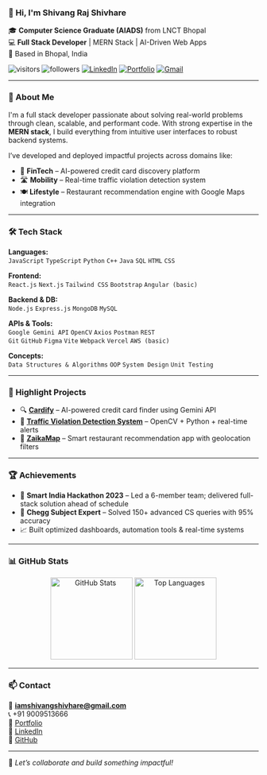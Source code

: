 ### 👋 Hi, I'm Shivang Raj Shivhare

🎓 **Computer Science Graduate (AIADS)** from LNCT Bhopal  
💻 **Full Stack Developer** | MERN Stack | AI-Driven Web Apps  
📍 Based in Bhopal, India

![visitors](https://komarev.com/ghpvc/?username=shivangshivhare&label=Profile%20views&color=0e75b6&style=flat)
![followers](https://img.shields.io/github/followers/shivangshivhare?label=Followers&style=social)
[![LinkedIn](https://img.shields.io/badge/LinkedIn-blue?style=flat&logo=linkedin&logoColor=white)](https://www.linkedin.com/in/shivang-shivhare-9b8b36267)
[![Portfolio](https://img.shields.io/badge/Portfolio-black?style=flat&logo=vercel&logoColor=white)](https://shivangrajshivhare.vercel.app)
[![Gmail](https://img.shields.io/badge/Gmail-red?style=flat&logo=gmail&logoColor=white)](mailto:iamshivangshivhare@gmail.com)

---

### 🧠 About Me

I'm a full stack developer passionate about solving real-world problems through clean, scalable, and performant code. With strong expertise in the **MERN stack**, I build everything from intuitive user interfaces to robust backend systems.

I’ve developed and deployed impactful projects across domains like:
- 🧾 **FinTech** – AI-powered credit card discovery platform
- 🛣️ **Mobility** – Real-time traffic violation detection system
- 🍽️ **Lifestyle** – Restaurant recommendation engine with Google Maps integration

---

### 🛠️ Tech Stack

**Languages:**  
`JavaScript` `TypeScript` `Python` `C++` `Java` `SQL` `HTML` `CSS`

**Frontend:**  
`React.js` `Next.js` `Tailwind CSS` `Bootstrap` `Angular (basic)`

**Backend & DB:**  
`Node.js` `Express.js` `MongoDB` `MySQL`

**APIs & Tools:**  
`Google Gemini API` `OpenCV` `Axios` `Postman` `REST`  
`Git` `GitHub` `Figma` `Vite` `Webpack` `Vercel` `AWS (basic)`

**Concepts:**  
`Data Structures & Algorithms` `OOP` `System Design` `Unit Testing`

---

### 🚀 Highlight Projects

- 🔍 [**Cardify**](https://find-credit-cards-with-ai.vercel.app) – AI-powered credit card finder using Gemini API  
- 🚦 [**Traffic Violation Detection System**](https://github.com/shivangshivhare/traffic-violation-control-system) – OpenCV + Python + real-time alerts  
- 🍴 [**ZaikaMap**](https://zaikamap.vercel.app/) – Smart restaurant recommendation app with geolocation filters

---

### 🏆 Achievements

- 🥇 **Smart India Hackathon 2023** – Led a 6-member team; delivered full-stack solution ahead of schedule  
- 🧠 **Chegg Subject Expert** – Solved 150+ advanced CS queries with 95% accuracy  
- 📈 Built optimized dashboards, automation tools & real-time systems

---

### 📊 GitHub Stats

<p align="center">
  <img src="https://github-readme-stats.vercel.app/api?username=shivangshivhare&show_icons=true&theme=radical" alt="GitHub Stats" height="165">
  <img src="https://github-readme-stats.vercel.app/api/top-langs/?username=shivangshivhare&layout=compact&theme=radical" alt="Top Languages" height="165">
</p>

---

### 📫 Contact

📧 **iamshivangshivhare@gmail.com**  
📞 +91 9009513666  
🔗 [Portfolio](https://shivangrajshivhare.vercel.app)  
🔗 [LinkedIn](https://www.linkedin.com/in/shivang-shivhare-9b8b36267)  
🔗 [GitHub](https://github.com/shivangshivhare)

---

💬 *Let’s collaborate and build something impactful!*
